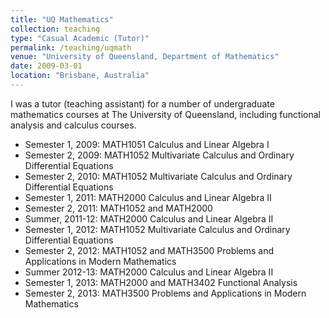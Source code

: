 ```yaml
---
title: "UQ Mathematics"
collection: teaching
type: "Casual Academic (Tutor)"
permalink: /teaching/uqmath
venue: "University of Queensland, Department of Mathematics"
date: 2009-03-01
location: "Brisbane, Australia"
---
```


I was a tutor (teaching assistant) for a number of undergraduate mathematics courses at The University of Queensland, including functional analysis and calculus courses.

* Semester 1, 2009: MATH1051 Calculus and Linear Algebra I
* Semester 2, 2009: MATH1052 Multivariate Calculus and Ordinary Differential Equations
* Semester 2, 2010: MATH1052 Multivariate Calculus and Ordinary Differential Equations
* Semester 1, 2011: MATH2000 Calculus and Linear Algebra II
* Semester 2, 2011: MATH1052 and MATH2000
* Summer, 2011-12: MATH2000 Calculus and Linear Algebra II
* Semester 1, 2012: MATH1052 Multivariate Calculus and Ordinary Differential Equations
* Semester 2, 2012: MATH1052 and MATH3500 Problems and Applications in Modern Mathematics
* Summer 2012-13: MATH2000 Calculus and Linear Algebra II
* Semester 1, 2013: MATH2000 and MATH3402 Functional Analysis
* Semester 2, 2013: MATH3500 Problems and Applications in Modern Mathematics

